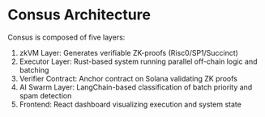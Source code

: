 # Consus Architecture

Consus is composed of five layers:

1. zkVM Layer: Generates verifiable ZK-proofs (Risc0/SP1/Succinct)
2. Executor Layer: Rust-based system running parallel off-chain logic and batching
3. Verifier Contract: Anchor contract on Solana validating ZK proofs
4. AI Swarm Layer: LangChain-based classification of batch priority and spam detection
5. Frontend: React dashboard visualizing execution and system state
